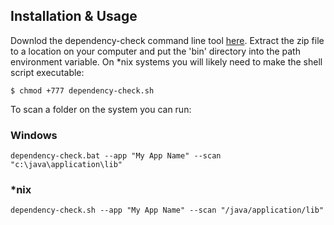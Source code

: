 Installation & Usage
--------------------
Downlod the dependency-check command line tool [here](http://dl.bintray.com/jeremy-long/owasp/dependency-check-1.0.1-release.zip).
Extract the zip file to a location on your computer and put the 'bin' directory into the
path environment variable. On \*nix systems you will likely need to make the shell
script executable:

    $ chmod +777 dependency-check.sh

To scan a folder on the system you can run:

### Windows
    dependency-check.bat --app "My App Name" --scan "c:\java\application\lib"

### \*nix
    dependency-check.sh --app "My App Name" --scan "/java/application/lib"